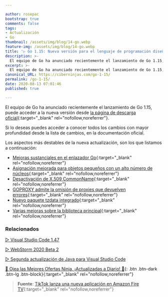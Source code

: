 ```yaml
---

author: rosepac
bootstrap: true
comments: false
tags:
- Actualización
- Go
thumbnail: /assets/img/blog/14-go.webp
feature-img: /assets/img/blog/14-go.webp
title: '▷ Go 1.15: Nueva versión para el lenguaje de programación diseñado por Google'
description: >-
  El equipo de Go ha anunciado recientemente el lanzamiento de Go 1.15, puede acceder a la nueva versión desde [la página de descarga oficial.
excerpt: >-
  El equipo de Go ha anunciado recientemente el lanzamiento de Go 1.15, puede acceder a la nueva versión desde [la página de descarga oficial.
canonical_URL: https://ciberninjas.com/go-1-15/
permalink: /go-1-15/
date: 2020-08-13 07:01:46
published: true

---
```


El equipo de Go ha anunciado recientemente el lanzamiento de Go 1.15, puede acceder a la nueva versión desde [la página de descarga oficial](https://golang.org/dl/){:target="_blank" rel="nofollow,noreferrer"}.

Si lo deseas puedes acceder a conocer todos los cambios con mayor profundidad desde la lista de cambios, en la documentación oficial.

Los aspectos más destables de la nueva actualización, son los que listamos a continuación:

- [Mejoras sustanciales en el enlazador Go](https://golang.org/doc/go1.15#linker){:target="_blank" rel="nofollow,noreferrer"}
- [Asignación mejorada para objetos pequeños con un alto número de núcleos](https://golang.org/doc/go1.15#runtime){:target="_blank" rel="nofollow,noreferrer"}
- [Desactivación de X.509 CommonName](https://golang.org/doc/go1.15#commonname){:target="_blank" rel="nofollow,noreferrer"}
- [GOPROXY admite la omisión de proxies que devuelven errores](https://golang.org/doc/go1.15#go-command){:target="_blank" rel="nofollow,noreferrer"}
- [Nuevo paquete tzdata integrado](https://golang.org/doc/go1.15#time/tzdata){:target="_blank" rel="nofollow,noreferrer"}
- [Varias mejoras sobre la biblioteca principal](https://golang.org/doc/go1.15#library){:target="_blank" rel="nofollow,noreferrer"}

### Relacionados

[▷ Visual Studio Code 1.47](https://ciberninjas.com/visual-studio-code-1-47/)

[▷ WebStorm 2020 Beta 2](https://ciberninjas.com/webstorm-2020-2/)

[▷ Segunda actualización de Java para Visual Studio Code](https://ciberninjas.com/actualidad-java-visual-studio/)

[🎁 Ojea las Mejores Ofertas Ninja, ¡Actualizadas a Diario! 🛒](https://www.amazon.es/shop/cibercursos){: .btn .btn-dark .btn-lg .btn-block}{:target="_blank" rel="nofollow,noreferrer"}

> **Fuente**: [TikTok lanza una nueva aplicación en Amazon Fire TV](https://www.theverge.com/2020/8/6/21357300/tiktok-amazon-fire-tv-app-launch-free-tv-mobile){:target="_blank" rel="nofollow,noreferrer"}